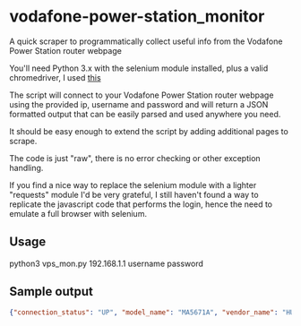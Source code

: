 # vodafone-power-station_monitor

A quick scraper to programmatically collect useful info from the Vodafone Power Station router webpage

You'll need Python 3.x with the selenium module installed, plus a valid chromedriver, I used [this](https://chromedriver.chromium.org/downloads)

The script will connect to your Vodafone Power Station router webpage using the provided ip, username and password and will return a JSON formatted output that can be easily parsed and used anywhere you need.

It should be easy enough to extend the script by adding additional pages to scrape.

The code is just "raw", there is no error checking or other exception handling.

If you find a nice way to replace the selenium module with a lighter "requests" module I'd be very grateful, I still haven't found a way to replicate the javascript code that performs the login, hence the need to emulate a full browser with selenium.

## Usage

python3 vps_mon.py 192.168.1.1 username password

## Sample output

```json
{"connection_status": "UP", "model_name": "MA5671A", "vendor_name": "HUAWEI", "hw_version": "", "gpon_serial_number": "xxx", "registration_id": "xxx", "gpon_status": "", "received_power": "-24.32", "transmit_power": "1.73", "temperature": "49", "bip_errors": "0", "fw_version": "", "inter_ip_address": "x.x.x.x", "inter_gateway": "x.x.x.x", "inter_primary_dns": "x.x.x.x", "inter_secondary_dns": "x.x.x.x", "inter_firewall": "601036", "inter_wan_ip_address": "x.x.x.x", "inter_ipv6_link_local_address": "N/A", "inter_ipv6_link_global_address": "N/A", "inter_ipv6_gateway": "N/A", "inter_ipv6_prefix_delegation": "N/A", "inter_ipv6_dns_address1": "N/A", "inter_ipv6_dns_address2": "", "lan_ip_network": "192.168.1.0/24", "lan_default_gateway": "192.168.1.1", "lan_mac_address": "x-x-x-x-x-x", "lan_dhcp_server": "601036", "lan_dhcpv6_server": "601036", "lan_router_advertisement": "601036", "lan_ipv6_default_gateway": "x::x:x:x:x", "lan_port1": "601045", "lan_port2": "601045", "lan_port3": "601045", "lan_port4": "601046", "lan_port1_speed": "100", "lan_port2_speed": "1000", "lan_port3_speed": "1000", "lan_port4_speed": "0", "wifi_status": "601036", "wifi_name": "Vodafone-x", "wifi_mac_address": "x-x-x-x-x-x", "wifi_security": "401027", "wifi_channel": "7", "wifi_bandwidth": "288.5", "wifi_status_5g": "601036", "wifi_name_5g": "Vodafone5GHz-x", "wifi_mac_address_5g": "x-x-x-x-x-x", "wifi_security_5g": "401027", "wifi_channel_5g": "36,40,44,48", "wifi_bandwidth_5g": "2166.5", "guest_wifi_status": "601037", "guest_wifi_name": "Vodafone-Guest", "guest_wifi_mac_addr": "x-x-x-x-x-x", "guest_wifi_security": "WPA2", "guest_wifi_ip": "192.168.5.1", "guest_wifi_dhcp_server": "601036", "guest_wifi_status_5g": "601037", "guest_wifi_name_5g": "Vodafone-Guest", "guest_wifi_mac_addr_5g": "x-x-x-x-x-x", "guest_wifi_security_5g": "WPA2", "vf_internet_key_online_since": "", "vf_internet_key_ip_addr": "0.0.0.0", "vf_internet_key_system": "0.0.0.0", "vf_internet_key_mode": "auto", "sys_serial_number": "xxx", "sys_firmware_version": "XS_3.7.04.06", "sys_bootloader_version": "4.0.1.0", "sys_hardware_version": "VOX30v1", "sys_uptime": "17:23:36:37", "sys_cpu_usage": "11.44%", "sys_reboot_cause": "PowerOff", "sys_memory_usage": "64.92%", "sys_wireless_driver_version": "7.35.260.93029 (r766613) FWID 01-7fc70ca8;10.10.131.36 (r766584) FWID 01-e9ce5124", "sys_date_time": "2021-01-25 22:48:55"}```
